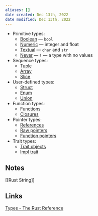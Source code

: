 ```yaml
---
aliases: []
date created: Dec 13th, 2022
date modified: Dec 13th, 2022
---
```

- Primitive types:
    - [Boolean](https://doc.rust-lang.org/reference/types/boolean.html) — `bool`
    - [Numeric](https://doc.rust-lang.org/reference/types/numeric.html) — integer and float
    - [Textual](https://doc.rust-lang.org/reference/types/textual.html) — `char` and `str`
    - [Never](https://doc.rust-lang.org/reference/types/never.html) — `!` — a type with no values
- Sequence types:
    - [Tuple](https://doc.rust-lang.org/reference/types/tuple.html)
    - [Array](https://doc.rust-lang.org/reference/types/array.html)
    - [Slice](https://doc.rust-lang.org/reference/types/slice.html)
- User-defined types:
    - [Struct](https://doc.rust-lang.org/reference/types/struct.html)
    - [Enum](https://doc.rust-lang.org/reference/types/enum.html)
    - [Union](https://doc.rust-lang.org/reference/types/union.html)
- Function types:
    - [Functions](https://doc.rust-lang.org/reference/types/function-item.html)
    - [Closures](https://doc.rust-lang.org/reference/types/closure.html)
- Pointer types:
    - [References](https://doc.rust-lang.org/reference/types/pointer.html#shared-references-)
    - [Raw pointers](https://doc.rust-lang.org/reference/types/pointer.html#raw-pointers-const-and-mut)
    - [Function pointers](https://doc.rust-lang.org/reference/types/function-pointer.html)
- Trait types:
    - [Trait objects](https://doc.rust-lang.org/reference/types/trait-object.html)
    - [Impl trait](https://doc.rust-lang.org/reference/types/impl-trait.html)

## Notes
[[Rust String]]

## Links
[Types - The Rust Reference](https://doc.rust-lang.org/reference/types.html)
